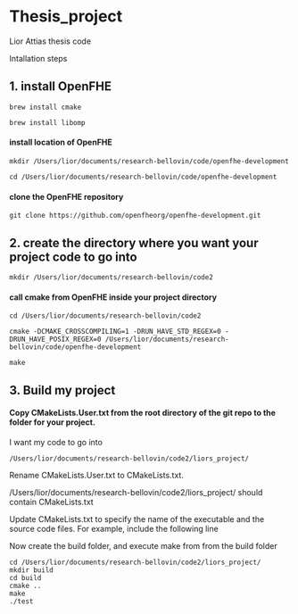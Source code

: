 # Thesis_project
Lior Attias thesis code

Intallation steps

## 1. install OpenFHE
```
brew install cmake

brew install libomp
```

#### install location of OpenFHE
```
mkdir /Users/lior/documents/research-bellovin/code/openfhe-development

cd /Users/lior/documents/research-bellovin/code/openfhe-development
```

#### clone the OpenFHE repository
```
git clone https://github.com/openfheorg/openfhe-development.git
```

## 2. create the directory where you want your project code to go into
```
mkdir /Users/lior/documents/research-bellovin/code2
```

#### call cmake from OpenFHE inside your project directory
```
cd /Users/lior/documents/research-bellovin/code2

cmake -DCMAKE_CROSSCOMPILING=1 -DRUN_HAVE_STD_REGEX=0 -DRUN_HAVE_POSIX_REGEX=0 /Users/lior/documents/research-bellovin/code/openfhe-development

make
```

## 3. Build my project

#### Copy CMakeLists.User.txt from the root directory of the git repo to the folder for your project.

I want my code to go into 
```
/Users/lior/documents/research-bellovin/code2/liors_project/
```

Rename CMakeLists.User.txt to CMakeLists.txt.

/Users/lior/documents/research-bellovin/code2/liors_project/ should contain CMakeLists.txt

Update CMakeLists.txt to specify the name of the executable and the source code files. For example, include the following line

Now create the build folder, and execute make from from the build folder
```
cd /Users/lior/documents/research-bellovin/code2/liors_project/
mkdir build
cd build
cmake ..
make 
./test
```


